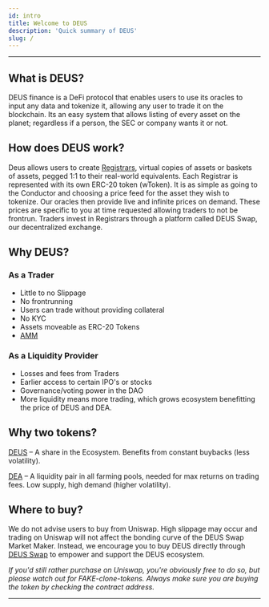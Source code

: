 ```yaml
---
id: intro
title: Welcome to DEUS
description: 'Quick summary of DEUS'
slug: /
---
```


___

## What is DEUS?

DEUS finance is a DeFi protocol that enables users to use its oracles to input any data and tokenize it, allowing any user to trade it on the blockchain. Its an easy system that allows listing of every asset on the planet; regardless if a person, the SEC or company wants it or not.


## How does DEUS work?

Deus allows users to create [Registrars](registrar), virtual copies of assets or baskets of assets, pegged 1:1 to their real-world equivalents. Each Registrar is represented with its own ERC-20 token (wToken). It is as simple as going to the Conductor and choosing a price feed for the asset they wish to tokenize. Our oracles then provide live and infinite prices on demand. These prices are specific to you at time requested allowing traders to not be frontrun. Traders invest in Registrars through a platform called DEUS Swap, our decentralized exchange.


## Why DEUS?

### As a Trader
- Little to no Slippage
- No frontrunning
- Users can trade without providing collateral
- No KYC
- Assets moveable as ERC-20 Tokens
- [AMM](amm)

### As a Liquidity Provider
- Losses and fees from Traders
- Earlier access to certain IPO's or stocks
- Governance/voting power in the DAO
- More liquidity means more trading, which grows ecosystem benefitting the price of DEUS and DEA.


## Why two tokens?

[DEUS](deus.md) – A share in the Ecosystem. Benefits from constant buybacks (less volatility).

[DEA](dea) – A liquidity pair in all farming pools, needed for max returns on trading fees. Low supply, high demand (higher volatility).


## Where to buy? 
We do not advise users to buy from Uniswap. High slippage may occur and trading on Uniswap will not affect the bonding curve of the DEUS Swap Market Maker. Instead, we encourage you to buy DEUS directly through [DEUS Swap](https://app.deus.finance/swap) to empower and support the DEUS ecosystem. 

*If you'd still rather purchase on Uniswap, you're obviously free to do so, but please watch out for FAKE-clone-tokens. Always make sure you are buying the token by checking the contract address.*






___

